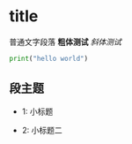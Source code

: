 # title


普通文字段落 **粗体测试** _斜体测试_

``` python
print("hello world")
```
## 段主题
* 1: 小标题

* 2: 小标题二





